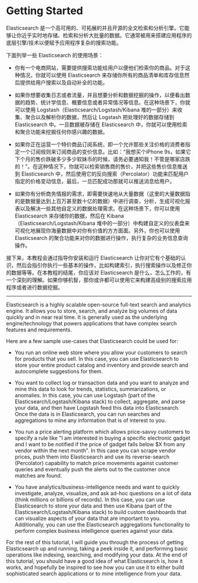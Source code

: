# Getting Started

Elasticsearch 是一个高可用的、可拓展的并且开源的全文检索和分析引擎。它能够让你近乎实时地存储、检索和分析大批量的数据。它通常被用来搭建应用程序的底层引擎/技术以便赋予应用程序复杂的搜索功能。

下面列举一些 Elasticsearch 的使用场景：

* 你有一个电商网站，需要提供搜索功能给用户以便他们检索你的商品。对于这种情况，你就可以使用 Elasticsearch 来存储你所有的商品清单和库存信息然后提供给用户搜索以及自动补全的功能。

* 如果你想要收集日志或者流量，并且想要分析和数据挖掘的操作，以便看出数据的趋势、统计学信息、概要信息或者异常情况等信息。在这种场景下，你就可以使用 Logstash（Elasticsearch/Logstash/Kibana 堆的一部分）来收集、聚合以及解析你的数据，然后让 Logstash 把处理好的数据存储到 Elasticsearch 中。一旦数据被存储在 Elasticsearch 中，你就可以使用检索和聚合功能来挖掘任何你感兴趣的数据。

* 如果你正在运营一个特价商品订阅系统，即一个允许那些关注价格的消费者指定一个订阅规则来订阅商品的变价信息。比如：“我想买个iPhone 9s，如果它下个月的售价跌破多少多少软妹币的时候，请务必要通知我！不管是哪家店跌的！”。在这种情况下，你就可以检索销售商的售价，并把这些售价信息推送到 Elasticsearch 中，然后使用它的反向搜索（Percolator）功能来匹配用户指定的价格变动信息，最后，一旦匹配成功那就可以推送消息给用户。

* 如果你有分析商务情报的需求，即需要快速地从大量数据（这里的大量数据指的是数据量达到上百万甚至数十亿的数据）中进行调查，分析，生成可视化报表以及解决一些其他自定义的数据处理需求。在这种场景下，你可以使用 Elasticsearch 来存储你的数据，然后在 Kibana （Elasticsearch/Logstash/Kibana 堆中的一部分）中构建自定义的仪表盘来可视化地展现你海量数据中对你有价值的方方面面。另外，你也可以使用 Elasticsearch 的聚合功能来对你的数据进行操作，执行复杂的业务信息查询操作。

接下来，本教程会通过指导你安装和运行 Elasticsearch 让你对它有个基础的认识，然后会指引你执行一些基本的操作，比如构建索引，执行搜索操作以及修正你的数据等等。在本教程的结尾，你应该对 Elasticsearch 是什么，怎么工作的，有一个深刻的理解。如果你够机智，那你或许都可以使用它来构建高级别的搜索应用程序或者进行数据挖掘。

***

Elasticsearch is a highly scalable open-source full-text search and analytics engine. It allows you to store, search, and analyze big volumes of data quickly and in near real time. It is generally used as the underlying engine/technology that powers applications that have complex search features and requirements.

Here are a few sample use-cases that Elasticsearch could be used for:

* You run an online web store where you allow your customers to search for products that you sell. In this case, you can use Elasticsearch to store your entire product catalog and inventory and provide search and autocomplete suggestions for them.

* You want to collect log or transaction data and you want to analyze and mine this data to look for trends, statistics, summarizations, or anomalies. In this case, you can use Logstash (part of the Elasticsearch/Logstash/Kibana stack) to collect, aggregate, and parse your data, and then have Logstash feed this data into Elasticsearch. Once the data is in Elasticsearch, you can run searches and aggregations to mine any information that is of interest to you.

* You run a price alerting platform which allows price-savvy customers to specify a rule like "I am interested in buying a specific electronic gadget and I want to be notified if the price of gadget falls below $X from any vendor within the next month". In this case you can scrape vendor prices, push them into Elasticsearch and use its reverse-search (Percolator) capability to match price movements against customer queries and eventually push the alerts out to the customer once matches are found.

* You have analytics/business-intelligence needs and want to quickly investigate, analyze, visualize, and ask ad-hoc questions on a lot of data (think millions or billions of records). In this case, you can use Elasticsearch to store your data and then use Kibana (part of the Elasticsearch/Logstash/Kibana stack) to build custom dashboards that can visualize aspects of your data that are important to you. Additionally, you can use the Elasticsearch aggregations functionality to perform complex business intelligence queries against your data.

For the rest of this tutorial, I will guide you through the process of getting Elasticsearch up and running, taking a peek inside it, and performing basic operations like indexing, searching, and modifying your data. At the end of this tutorial, you should have a good idea of what Elasticsearch is, how it works, and hopefully be inspired to see how you can use it to either build sophisticated search applications or to mine intelligence from your data.
















